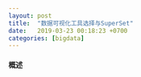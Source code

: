 ```yaml
---
layout: post
title:  "数据可视化工具选择与SuperSet"
date:   2019-03-23 00:18:23 +0700
categories: [bigdata]
---
```


#### 概述
